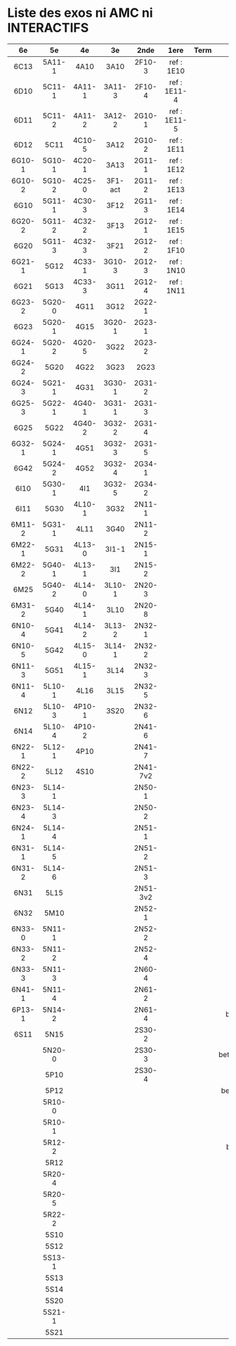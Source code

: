 # Liste des exos ni AMC ni INTERACTIFS

|6e|5e|4e|3e|2nde|1ere|Term|Reste|
|:-:|:-:|:-:|:-:|:-:|:-:|:-:|:-:|
|6C13|5A11-1|4A10|3A10|2F10-3|ref : 1E10||MG32_3F13|
|6D10|5C11-1|4A11-1|3A11-3|2F10-4|ref : 1E11-4||CM020|
|6D11|5C11-2|4A11-2|3A12-2|2G10-1|ref : 1E11-5||CM021|
|6D12|5C11|4C10-5|3A12|2G10-2|ref : 1E11||ExC100|
|6G10-1|5G10-1|4C20-1|3A13|2G11-1|ref : 1E12||HPC100|
|6G10-2|5G10-2|4C25-0|3F1-act|2G11-2|ref : 1E13||PEA11-1|
|6G10|5G11-1|4C30-3|3F12|2G11-3|ref : 1E14||PEA11|
|6G20-2|5G11-2|4C32-2|3F13|2G12-1|ref : 1E15||PEA12|
|6G20|5G11-3|4C32-3|3F21|2G12-2|ref : 1F10||PEA13|
|6G21-1|5G12|4C33-1|3G10-3|2G12-3|ref : 1N10||PEG20|
|6G21|5G13|4C33-3|3G11|2G12-4|ref : 1N11||PEG21|
|6G23-2|5G20-0|4G11|3G12|2G22-1|||PEG22|
|6G23|5G20-1|4G15|3G20-1|2G23-1|||PEG23|
|6G24-1|5G20-2|4G20-5|3G22|2G23-2|||PEG24|
|6G24-2|5G20|4G22|3G23|2G23|||P003|
|6G24-3|5G21-1|4G31|3G30-1|2G31-2|||P004|
|6G25-3|5G22-1|4G40-1|3G31-1|2G31-3|||P005|
|6G25|5G22|4G40-2|3G32-2|2G31-4|||P006|
|6G32-1|5G24-1|4G51|3G32-3|2G31-5|||P007|
|6G42|5G24-2|4G52|3G32-4|2G34-1|||P008|
|6I10|5G30-1|4I1|3G32-5|2G34-2|||P009|
|6I11|5G30|4L10-1|3G32|2N11-1|||P010|
|6M11-2|5G31-1|4L11|3G40|2N11-2|||P011|
|6M22-1|5G31|4L13-0|3I1-1|2N15-1|||P012|
|6M22-2|5G40-1|4L13-1|3I1|2N15-2|||P013|
|6M25|5G40-2|4L14-0|3L10-1|2N20-3|||P014|
|6M31-2|5G40|4L14-1|3L10|2N20-8|||beta2F20-1|
|6N10-4|5G41|4L14-2|3L13-2|2N32-1|||beta2F31|
|6N10-5|5G42|4L15-0|3L14-1|2N32-2|||beta2N60-X1|
|6N11-3|5G51|4L15-1|3L14|2N32-3|||beta2N60-X2|
|6N11-4|5L10-1|4L16|3L15|2N32-5|||beta3F23|
|6N12|5L10-3|4P10-1|3S20|2N32-6|||beta3G15|
|6N14|5L10-4|4P10-2||2N41-6|||beta3G41|
|6N22-1|5L12-1|4P10||2N41-7|||beta3s21|
|6N22-2|5L12|4S10||2N41-7v2|||beta4C31|
|6N23-3|5L14-1|||2N50-1|||beta4G20-3|
|6N23-4|5L14-3|||2N50-2|||beta4G20-4|
|6N24-1|5L14-4|||2N51-1|||beta6C33-1|
|6N31-1|5L14-5|||2N51-2|||beta6test2|
|6N31-2|5L14-6|||2N51-3|||beta6test2021|
|6N31|5L15|||2N51-3v2|||betaAsymptotesObliques|
|6N32|5M10|||2N52-1|||betaEqCarreDansC|
|6N33-0|5N11-1|||2N52-2|||betaEqValAbs|
|6N33-2|5N11-2|||2N52-4|||betaEquationsLog|
|6N33-3|5N11-3|||2N60-4|||betaExo3d|
|6N41-1|5N11-4|||2N61-2|||betaExoSimpleMatthieu|
|6P13-1|5N14-2|||2N61-4|||betaModele10_simple_question-reponse|
|6S11|5N15|||2S30-2|||betaModele11_parametrable|
||5N20-0|||2S30-3|||betaModele20_plusieurs_types_de_questions|
||5P10|||2S30-4|||betaModele21_parametrables|
||5P12||||||betaModele30_constructions_géométriques|
||5R10-0||||||betaModele31_parametrables|
||5R10-1||||||betaModele40_tableau_proportionnalite|
||5R12-2||||||betaModele41_tableau_signes_variations|
||5R12||||||betaProbaAouB|
||5R20-4||||||betaProbabilites|
||5R20-5||||||betaPuissances|
||5R22-2||||||betaSpline|
||5S10||||||betaSys2x2CombLin|
||5S12||||||betaTracerParabole|
||5S13-1||||||betarotation3d|
||5S13||||||moule_a_exo_mathalea|
||5S14||||||moule_a_exo_mathalea2d|
||5S20||||||c3C10-2|
||5S21-1||||||c3N10|
||5S21||||||c3N23|
